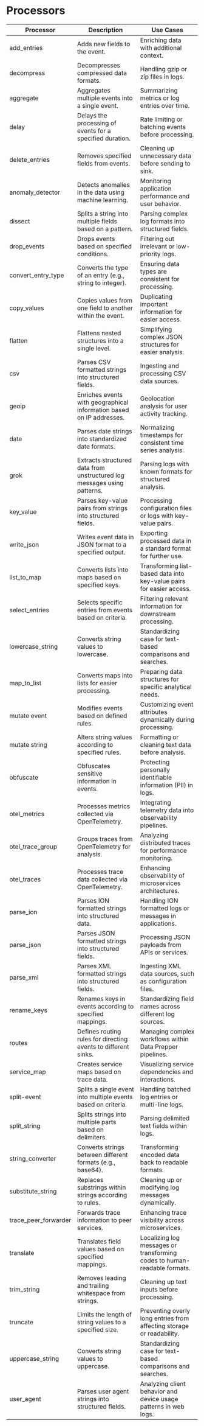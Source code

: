 # Processors
| **Processor**                | **Description**                                              | **Use Cases**                                      |
|------------------------------|-------------------------------------------------------------|----------------------------------------------------|
| add_entries                  | Adds new fields to the event.                              | Enriching data with additional context.            |
| decompress                    | Decompresses compressed data formats.                      | Handling gzip or zip files in logs.                |
| aggregate                     | Aggregates multiple events into a single event.           | Summarizing metrics or log entries over time.      |
| delay                         | Delays the processing of events for a specified duration.  | Rate limiting or batching events before processing. |
| delete_entries               | Removes specified fields from events.                      | Cleaning up unnecessary data before sending to sink.|
| anomaly_detector              | Detects anomalies in the data using machine learning.      | Monitoring application performance and user behavior.|
| dissect                       | Splits a string into multiple fields based on a pattern.   | Parsing complex log formats into structured fields. |
| drop_events                  | Drops events based on specified conditions.                | Filtering out irrelevant or low-priority logs.     |
| convert_entry_type           | Converts the type of an entry (e.g., string to integer).  | Ensuring data types are consistent for processing.  |
| copy_values                  | Copies values from one field to another within the event.  | Duplicating important information for easier access.|
| flatten                       | Flattens nested structures into a single level.           | Simplifying complex JSON structures for easier analysis.|
| csv                          | Parses CSV formatted strings into structured fields.       | Ingesting and processing CSV data sources.         |
| geoip                        | Enriches events with geographical information based on IP addresses.| Geolocation analysis for user activity tracking.    |
| date                         | Parses date strings into standardized date formats.        | Normalizing timestamps for consistent time series analysis.|
| grok                         | Extracts structured data from unstructured log messages using patterns.| Parsing logs with known formats for structured analysis.|
| key_value                    | Parses key-value pairs from strings into structured fields.| Processing configuration files or logs with key-value pairs.|
| write_json                   | Writes event data in JSON format to a specified output.| Exporting processed data in a standard format for further use.|
| list_to_map                  | Converts lists into maps based on specified keys.| Transforming list-based data into key-value pairs for easier access.|
| select_entries               | Selects specific entries from events based on criteria.| Filtering relevant information for downstream processing.|
| lowercase_string             | Converts string values to lowercase.| Standardizing case for text-based comparisons and searches.|
| map_to_list                  | Converts maps into lists for easier processing.| Preparing data structures for specific analytical needs.|
| mutate event                 | Modifies events based on defined rules.| Customizing event attributes dynamically during processing.|
| mutate string                | Alters string values according to specified rules.| Formatting or cleaning text data before analysis.|
| obfuscate                    | Obfuscates sensitive information in events.| Protecting personally identifiable information (PII) in logs.|
| otel_metrics                 | Processes metrics collected via OpenTelemetry.| Integrating telemetry data into observability pipelines.|
| otel_trace_group             | Groups traces from OpenTelemetry for analysis.| Analyzing distributed traces for performance monitoring.|
| otel_traces                  | Processes trace data collected via OpenTelemetry.| Enhancing observability of microservices architectures.|
| parse_ion                    | Parses ION formatted strings into structured data.| Handling ION formatted logs or messages in applications.|
| parse_json                   | Parses JSON formatted strings into structured fields.| Processing JSON payloads from APIs or services.|
| parse_xml                    | Parses XML formatted strings into structured fields.| Ingesting XML data sources, such as configuration files.|
| rename_keys                  | Renames keys in events according to specified mappings.| Standardizing field names across different log sources.|
| routes                       | Defines routing rules for directing events to different sinks.| Managing complex workflows within Data Prepper pipelines.|
| service_map                  | Creates service maps based on trace data.| Visualizing service dependencies and interactions.|
| split-event                  | Splits a single event into multiple events based on criteria.| Handling batched log entries or multi-line logs.|
| split_string                 | Splits strings into multiple parts based on delimiters.| Parsing delimited text fields within logs.|
| string_converter              | Converts strings between different formats (e.g., base64).| Transforming encoded data back to readable formats.|
| substitute_string            | Replaces substrings within strings according to rules.| Cleaning up or modifying log messages dynamically.|
| trace_peer_forwarder         | Forwards trace information to peer services.| Enhancing trace visibility across microservices.|
| translate                     | Translates field values based on specified mappings.| Localizing log messages or transforming codes to human-readable formats.|
| trim_string                  | Removes leading and trailing whitespace from strings.| Cleaning up text inputs before processing.|
| truncate                      | Limits the length of string values to a specified size.| Preventing overly long entries from affecting storage or readability.|
| uppercase_string             | Converts string values to uppercase.| Standardizing case for text-based comparisons and searches.|
| user_agent                   | Parses user agent strings into structured fields.| Analyzing client behavior and device usage patterns in web logs.|
